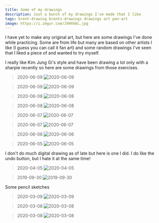 ```yaml
---
title: Some of my drawings
description: Just a bunch of my drawings I've made that I like
tags: brent-drawing brents-drawings drawings art pen-art
image: https://i.imgur.com/JXHXk6L.jpg
---
```


I have yet to make any original art, but here are some drawings I've done while practicing. Some are from life but many are based on other artists I like (I guess you can call it fan art) and some random drawings I've seen that I liked a piece of and wanted to try myself.

I really like Kim Jung Gi's style and have been drawing a lot only with a sharpie recently so here are some drawings from those exercises.

> 2020-06-09
![2020-06-09](https://i.imgur.com/ZxBc8Xg.png)

> 2020-06-09
![2020-06-09](https://i.imgur.com/IA1TRRR.jpg)

> 2020-06-08
![2020-06-08](https://i.imgur.com/tkifm9P.jpg)

> 2020-06-08
![2020-06-08](https://i.imgur.com/iZMb5aC.jpg)

> 2020-06-07
![2020-06-07](https://i.imgur.com/JXHXk6L.jpg)

> 2020-06-07
![2020-06-07](https://i.imgur.com/9xoRo3a.jpg)

> 2020-06-06
![2020-06-06](https://i.imgur.com/qCoH4xY.jpg)

> 2020-06-05
![2020-06-05](https://i.imgur.com/7jG8Kth.jpg)

I don't do much digital drawing as of late but here is one I did. I do like the undo button, but I hate it at the same time!

> 2020-04-05
![2020-04-05](https://i.imgur.com/ownJLO6.jpg)

> 2019-09-30
![2019-09-30](https://i.imgur.com/V2aqJ5s.jpg)

Some pencil sketches

> 2020-03-09
![2020-03-09](https://i.imgur.com/pD50Sv9.jpg)

> 2020-03-08
![2020-03-08](https://i.imgur.com/P4WV1Xp.jpg)

> 2020-03-08
![2020-03-08](https://i.imgur.com/Aj2IMDz.jpg)
